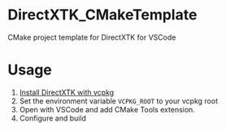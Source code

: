 # DirectXTK_CMakeTemplate

CMake project template for DirectXTK for VSCode

# Usage

1. [Install DirectXTK with vcpkg](https://github.com/microsoft/DirectXTK/wiki/Adding-the-DirectX-Tool-Kit#cmake-projects)
2. Set the environment variable `VCPKG_ROOT` to your vcpkg root
3. Open with VSCode and add CMake Tools extension.
4. Configure and build
